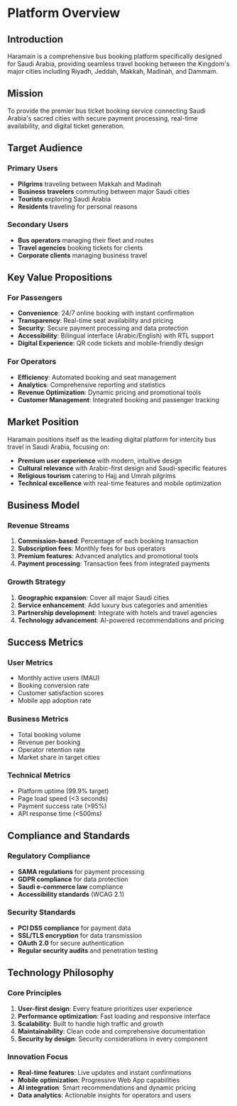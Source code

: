 # Platform Overview

## Introduction

Haramain is a comprehensive bus booking platform specifically designed for Saudi Arabia, providing seamless travel booking between the Kingdom's major cities including Riyadh, Jeddah, Makkah, Madinah, and Dammam.

## Mission

To provide the premier bus ticket booking service connecting Saudi Arabia's sacred cities with secure payment processing, real-time availability, and digital ticket generation.

## Target Audience

### Primary Users
- **Pilgrims** traveling between Makkah and Madinah
- **Business travelers** commuting between major Saudi cities
- **Tourists** exploring Saudi Arabia
- **Residents** traveling for personal reasons

### Secondary Users
- **Bus operators** managing their fleet and routes
- **Travel agencies** booking tickets for clients
- **Corporate clients** managing business travel

## Key Value Propositions

### For Passengers
- **Convenience**: 24/7 online booking with instant confirmation
- **Transparency**: Real-time seat availability and pricing
- **Security**: Secure payment processing and data protection
- **Accessibility**: Bilingual interface (Arabic/English) with RTL support
- **Digital Experience**: QR code tickets and mobile-friendly design

### For Operators
- **Efficiency**: Automated booking and seat management
- **Analytics**: Comprehensive reporting and statistics
- **Revenue Optimization**: Dynamic pricing and promotional tools
- **Customer Management**: Integrated booking and passenger tracking

## Market Position

Haramain positions itself as the leading digital platform for intercity bus travel in Saudi Arabia, focusing on:

- **Premium user experience** with modern, intuitive design
- **Cultural relevance** with Arabic-first design and Saudi-specific features
- **Religious tourism** catering to Hajj and Umrah pilgrims
- **Technical excellence** with real-time features and mobile optimization

## Business Model

### Revenue Streams
1. **Commission-based**: Percentage of each booking transaction
2. **Subscription fees**: Monthly fees for bus operators
3. **Premium features**: Advanced analytics and promotional tools
4. **Payment processing**: Transaction fees from integrated payments

### Growth Strategy
1. **Geographic expansion**: Cover all major Saudi cities
2. **Service enhancement**: Add luxury bus categories and amenities
3. **Partnership development**: Integrate with hotels and travel agencies
4. **Technology advancement**: AI-powered recommendations and pricing

## Success Metrics

### User Metrics
- Monthly active users (MAU)
- Booking conversion rate
- Customer satisfaction scores
- Mobile app adoption rate

### Business Metrics
- Total booking volume
- Revenue per booking
- Operator retention rate
- Market share in target cities

### Technical Metrics
- Platform uptime (99.9% target)
- Page load speed (<3 seconds)
- Payment success rate (>95%)
- API response time (<500ms)

## Compliance and Standards

### Regulatory Compliance
- **SAMA regulations** for payment processing
- **GDPR compliance** for data protection
- **Saudi e-commerce law** compliance
- **Accessibility standards** (WCAG 2.1)

### Security Standards
- **PCI DSS compliance** for payment data
- **SSL/TLS encryption** for data transmission
- **OAuth 2.0** for secure authentication
- **Regular security audits** and penetration testing

## Technology Philosophy

### Core Principles
1. **User-first design**: Every feature prioritizes user experience
2. **Performance optimization**: Fast loading and responsive interface
3. **Scalability**: Built to handle high traffic and growth
4. **Maintainability**: Clean code and comprehensive documentation
5. **Security by design**: Security considerations in every component

### Innovation Focus
- **Real-time features**: Live updates and instant confirmations
- **Mobile optimization**: Progressive Web App capabilities
- **AI integration**: Smart recommendations and dynamic pricing
- **Data analytics**: Actionable insights for operators and users